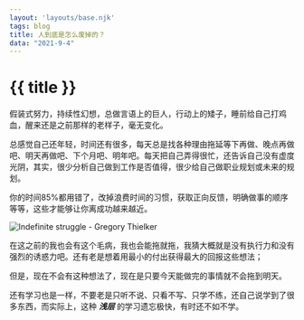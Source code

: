 ```yaml
---
layout: 'layouts/base.njk'
tags: blog
title: 人到底是怎么废掉的？
data: "2021-9-4"
---
```


# {{ title }}

假装式努力，持续性幻想，总做言语上的巨人，行动上的矮子，睡前给自己打鸡血，醒来还是之前那样的老样子，毫无变化。

总感觉自己还年轻，时间还有很多，每天总是找各种理由拖延等下再做、晚点再做吧、明天再做吧、下个月吧、明年吧。每天把自己弄得很忙，还告诉自己没有虚度光阴，其实，很少分析自己做到工作是否值得，很少给自己做职业规划或未来的规划。

你的时间85%都用错了，改掉浪费时间的习惯，获取正向反馈，明确做事的顺序等等，这些才能够让你离成功越来越近。

![Indefinite struggle - Gregory Thielker](https://s3.jpg.cm/2021/09/04/Itmc3L.jpg)

在这之前的我也会有这个毛病，我也会能拖就拖，我猜大概就是没有执行力和没有强烈的诱惑力吧。还有老是想着用最小的付出获得最大的回报这些想法；

但是，现在不会有这种想法了，现在是只要今天能做完的事情就不会拖到明天。

还有学习也是一样，不要老是只听不说、只看不写、只学不练，还自己说学到了很多东西，而实际上，这种 ***浅层*** 的学习遗忘极快，有时还不如不学。

